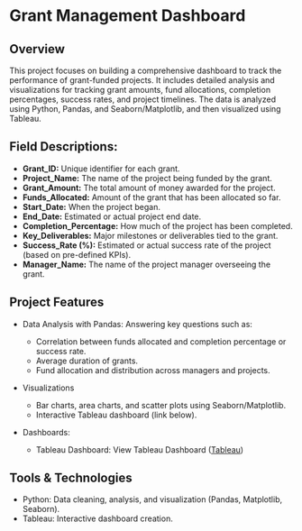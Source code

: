 # Grant Management Dashboard
 
## Overview
This project focuses on building a comprehensive dashboard to track the performance of grant-funded projects. It includes detailed analysis and visualizations for tracking grant amounts, fund allocations, completion percentages, success rates, and project timelines. The data is analyzed using Python, Pandas, and Seaborn/Matplotlib, and then visualized using Tableau.

## Field Descriptions:
- **Grant_ID:** Unique identifier for each grant.
- **Project_Name:** The name of the project being funded by the grant.
- **Grant_Amount:** The total amount of money awarded for the project.
- **Funds_Allocated:** Amount of the grant that has been allocated so far.
- **Start_Date:** When the project began.
- **End_Date:** Estimated or actual project end date.
- **Completion_Percentage:** How much of the project has been completed.
- **Key_Deliverables:** Major milestones or deliverables tied to the grant.
- **Success_Rate (%):** Estimated or actual success rate of the project (based on pre-defined KPIs).
- **Manager_Name:** The name of the project manager overseeing the grant.

## Project Features
- Data Analysis with Pandas: Answering key questions such as:
    - Correlation between funds allocated and completion percentage or success rate.
    - Average duration of grants.
    - Fund allocation and distribution across managers and projects.

- Visualizations
    - Bar charts, area charts, and scatter plots using Seaborn/Matplotlib.
    - Interactive Tableau dashboard (link below).
      
- Dashboards:
    - Tableau Dashboard: View Tableau Dashboard ([Tableau](https://public.tableau.com/views/GrantManagementDashboard/Dashboard1?:language=en-US&publish=yes&:sid=&:redirect=auth&:display_count=n&:origin=viz_share_link))
      
## Tools & Technologies
  - Python: Data cleaning, analysis, and visualization (Pandas, Matplotlib, Seaborn).
  - Tableau: Interactive dashboard creation.

